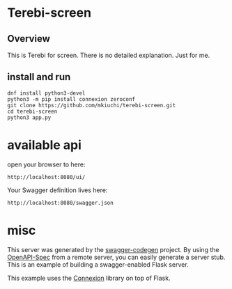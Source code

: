 # Terebi-screen

## Overview
This is Terebi for screen. There is no detailed explanation. Just for me.

## install and run

```shell
dnf install python3-devel
python3 -m pip install connexion zeroconf
git clone https://github.com/mkiuchi/terebi-screen.git
cd terebi-screen
python3 app.py
```

# available api

open your browser to here:

```
http://localhost:8080/ui/
```

Your Swagger definition lives here:

```
http://localhost:8080/swagger.json
```

# misc

This server was generated by the [swagger-codegen](https://github.com/swagger-api/swagger-codegen) project. By using the
[OpenAPI-Spec](https://github.com/swagger-api/swagger-core/wiki) from a remote server, you can easily generate a server stub.  This is an example of building a swagger-enabled Flask server.

This example uses the [Connexion](https://github.com/zalando/connexion) library on top of Flask.
